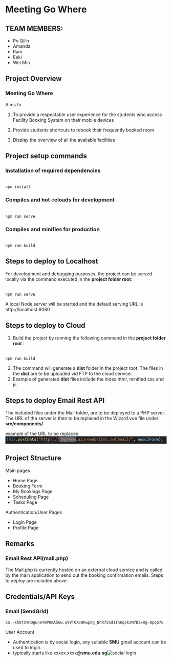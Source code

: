 # Meeting Go Where

  

## TEAM MEMBERS:

- Po Qilin
- Amanda
- Ram
- Eeki
- Wei Min

  
## Project Overview


### Meeting Go Where
Aims to

1. To provide a respectable user experience for the students who access Facility Booking System on their  mobile devices

2. Provide students shortcuts to rebook their frequently booked room

3. Display the overview of all the available facilities
 
  

  

## Project setup commands
### Installation of required dependencies
```

npm install

```

  

### Compiles and hot-reloads for development

```

npm run serve

```

  

### Compiles and minifies for production

```

npm run build

```

## Steps to deploy to Localhost

For development and debugging purposes, the project can be served locally via the command executed in the **project folder root**:

```

npm run serve

```
A local Node server will be started and the default serving URL is http://localhost:8080

## Steps to deploy to Cloud

1. Build the project by running the following command in the **project folder root** :
	

```

npm run build

```

2. The command will generate a **dist** folder in the project root.  The files in the **dist** are to be uploaded  vid FTP to the cloud service.
3. Example of generated **dist** files include the index.html, minified css and js 

## Steps to deploy Email Rest API

The included files under the Mail folder, are to be deployed to a PHP server. The URL of the server is then to be replaced in the Wizard.vue file under **src/components/**

example of the URL to be replaced
![email_server_rest](screenshots/email_server_endpoint.PNG)

## Project Structure 

Main pages
  - Home Page
  - Booking Form
  - My Bookings Page
  - Scheduling Page
  - Tasks Page
 

Authentication/User Pages
 - Login Page 
 - Profile Page
 

## Remarks 

### Email Rest API(mail.php)
The Mail.php is currently hosted on an external cloud service and is called by the main application to send out the booking confirmation emails. Steps to deploy are included above.

## Credentials/API Keys

### Email (SendGrid)
```
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
```

User Account 
- Authentication is by social login, any suitable **SMU** gmail account can be used to login. 
- typically starts like xxxxx.xxxx@**smu.edu.sg**![social login](screenshots%5C2020-11-15-20-21-wad2project.azurewebsites.net.png)






  

